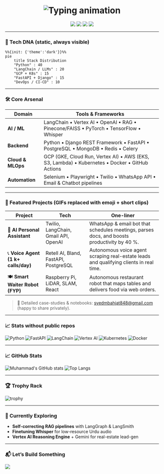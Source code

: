 <!-- ==================  Syed Muhammad Bahjat  ================== -->
<h1 align="center">
  <!-- slower + infinite + correctly-spelled lines -->
  <img src="https://readme-typing-svg.demolab.com?font=Fira+Code&weight=600&size=28&duration=3500&pause=200&color=00D1FF&center=true&vCenter=true&repeat=true&width=450&lines=Hi%2C+I'm+Syed+Muhammad+Bahjat;AI%2FML+Engineer+%7C+Backend+Lead;LangChain%20%7C%20Vertex%20AI%20%7C%20K8s;Building+Production-Ready+RAG" alt="Typing animation"/>
</h1>

<p align="center">
  <a href="https://linkedin.com/in/muhammad-bahjat-"><img src="https://img.shields.io/badge/-LinkedIn-0077B5?style=flat&logo=linkedin&logoColor=white"/></a>
  <a href="https://github.com/SyedBahjat"><img src="https://img.shields.io/badge/-GitHub-181717?style=flat&logo=github&logoColor=white"/></a>
  <a href="mailto:syedmbahjat848@gmail.com"><img src="https://img.shields.io/badge/-Gmail-EA4335?style=flat&logo=gmail&logoColor=white"/></a>
  <a href="https://wa.me/923354615591"><img src="https://img.shields.io/badge/-WhatsApp-25D366?style=flat&logo=whatsapp&logoColor=white"/></a>
</p>

---

### 🔬 Tech DNA (static, always visible)

```mermaid
%%{init: {'theme':'dark'}}%%
pie
    title Stack Distribution
    "Python" : 40
    "LangChain / LLMs" : 20
    "GCP + K8s" : 15
    "FastAPI + Django" : 15
    "DevOps / CI-CD" : 10
```

---

### 🛠️ Core Arsenal

| **Domain**        | **Tools & Frameworks** |
|-------------------|------------------------|
| **AI / ML**       | LangChain • Vertex AI • OpenAI • RAG • Pinecone/FAISS • PyTorch • TensorFlow • Whisper |
| **Backend**       | Python • Django REST Framework • FastAPI • PostgreSQL • MongoDB • Redis • Celery |
| **Cloud & MLOps** | GCP (GKE, Cloud Run, Vertex AI) • AWS (EKS, S3, Lambda) • Kubernetes • Docker • GitHub Actions |
| **Automation**    | Selenium • Playwright • Twilio • WhatsApp API • Email & Chatbot pipelines |

---

### 🚀 Featured Projects (GIFs replaced with emoji + short clips)

| Project | Tech | One-liner |
|---------|------|-----------|
| 🤖 **AI Personal Assistant** | Twilio, LangChain, Gmail API, OpenAI | WhatsApp & email bot that schedules meetings, parses docs, and boosts productivity by 40 %. |
| 📞 **Voice Agent (1 k+ calls/day)** | Retell AI, Bland, FastAPI, PostgreSQL | Autonomous voice agent scraping real-estate leads and qualifying clients in real time. |
| 🍽️ **Smart Waiter Robot (FYP)** | Raspberry Pi, LiDAR, SLAM, React | Autonomous restaurant robot that maps tables and delivers food via web orders. |

> 📄 Detailed case-studies & notebooks: [syedmbahjat848@gmail.com](mailto:syedmbahjat848@gmail.com) (happy to share privately).

---

### 📈 Stats without public repos

<!-- compact skill icons instead of repo cards -->
![Python](https://img.shields.io/badge/-Python-3776AB?style=flat&logo=python&logoColor=white)
![FastAPI](https://img.shields.io/badge/-FastAPI-009688?style=flat&logo=fastapi&logoColor=white)
![LangChain](https://img.shields.io/badge/-LangChain-1C1C1C?style=flat&logo=langchain&logoColor=white)
![Vertex AI](https://img.shields.io/badge/-Vertex%20AI-4285F4?style=flat&logo=google-cloud&logoColor=white)
![Kubernetes](https://img.shields.io/badge/-Kubernetes-326CE5?style=flat&logo=kubernetes&logoColor=white)
![Docker](https://img.shields.io/badge/-Docker-2496ED?style=flat&logo=docker&logoColor=white)

---

### 📈 GitHub Stats
![Muhammad's GitHub stats](https://github-readme-stats.vercel.app/api?username=MuhammadBahjat&show_icons=true&theme=radical&count_private=true)
![Top Langs](https://github-readme-stats.vercel.app/api/top-langs/?username=MuhammadBahjat&layout=compact&theme=radical)

---

### 🏆 Trophy Rack
![trophy](https://github-profile-trophy.vercel.app/?username=MuhammadBahjat&theme=dracula&no-frame=true)

---

### 🎯 Currently Exploring
* **Self-correcting RAG pipelines** with LangGraph & LangSmith
* **Finetuning Whisper** for low-resource Urdu audio
* **Vertex AI Reasoning Engine** + Gemini for real-estate lead-gen

---

### 📬 Let’s Build Something
<a href="mailto:syedmbahjat848@gmail.com"><img src="https://img.shields.io/badge/📩-Hire%20Me-EA4335?style=for-the-badge&logo=gmail&logoColor=white"/></a>
